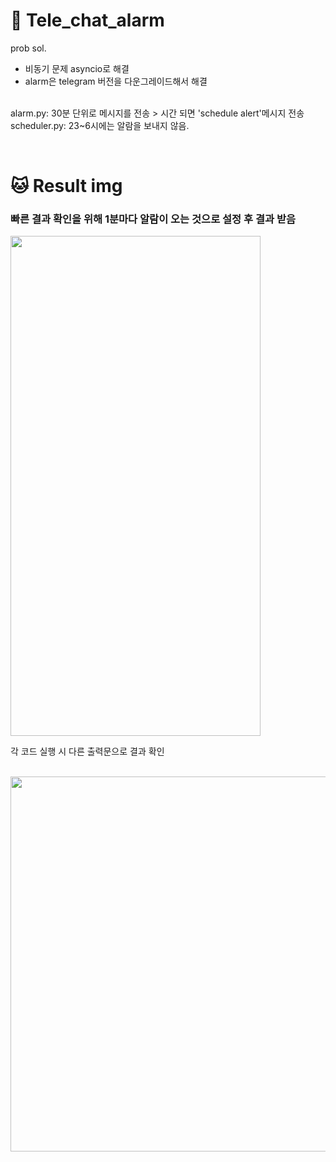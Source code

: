 # 🐶 Tele_chat_alarm
prob sol.
* 비동기 문제 asyncio로 해결<br>
* alarm은 telegram 버전을 다운그레이드해서 해결
<br><br>

alarm.py: 30분 단위로 메시지를 전송 > 시간 되면 'schedule alert'메시지 전송
scheduler.py: 23~6시에는 알람을 보내지 않음.


<br>

# 🐱 Result img
### 빠른 결과 확인을 위해 1분마다 알람이 오는 것으로 설정 후 결과 받음
<img src="https://github.com/jioji0/Tele_chat_alarm/assets/86821510/5ef0b3c6-b712-44f6-9a71-bd85fa0f2aa9.png"  width="400" height="800"/>

<br>

각 코드 실행 시 다른 출력문으로 결과 확인

<br>

<img src="https://github.com/jioji0/Tele_chat_alarm/assets/86821510/f18e8225-941a-4e60-8ea0-9d5bb5e7868e.png"  width="600" height="600"/>


